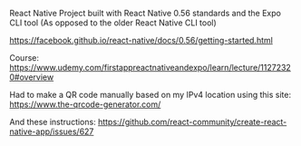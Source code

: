 React Native Project built with React Native 0.56 standards and the Expo CLI tool (As opposed to the older React Native CLI tool)

https://facebook.github.io/react-native/docs/0.56/getting-started.html

Course: https://www.udemy.com/firstappreactnativeandexpo/learn/lecture/11272320#overview


Had to make a QR code manually based on my IPv4 location using this site:  https://www.the-qrcode-generator.com/

And these instructions:   https://github.com/react-community/create-react-native-app/issues/627
